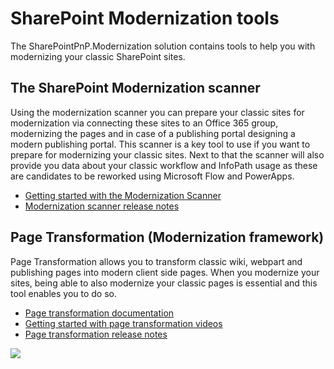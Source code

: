 # SharePoint Modernization tools

The SharePointPnP.Modernization solution contains tools to help you with modernizing your classic SharePoint sites. 

## The SharePoint Modernization scanner

Using the modernization scanner you can prepare your classic sites for modernization via connecting these sites to an Office 365 group, modernizing the pages and in case of a publishing portal designing a modern publishing portal. This scanner is a key tool to use if you want to prepare for modernizing your classic sites. Next to that the scanner will also provide you data about your classic workflow and InfoPath usage as these are candidates to be reworked using Microsoft Flow and PowerApps.

- [Getting started with the Modernization Scanner](https://aka.ms/sppnp-modernizationscanner)
- [Modernization scanner release notes](Modernization%20Scanner%20release%20notes.md)

## Page Transformation (Modernization framework)

Page Transformation allows you to transform classic wiki, webpart and publishing pages into modern client side pages. When you modernize your sites, being able to also modernize your classic pages is essential and this tool enables you to do so.

- [Page transformation documentation](https://aka.ms/sppnp-pagetransformation)
- [Getting started with page transformation videos](https://aka.ms/sppnp-pagetransformationvideos)
- [Page transformation release notes](Modernization%20Framework%20release%20notes.md)

<img src="https://telemetry.sharepointpnp.com/sp-dev-modernization/Tools/sharepoint-modernization" />